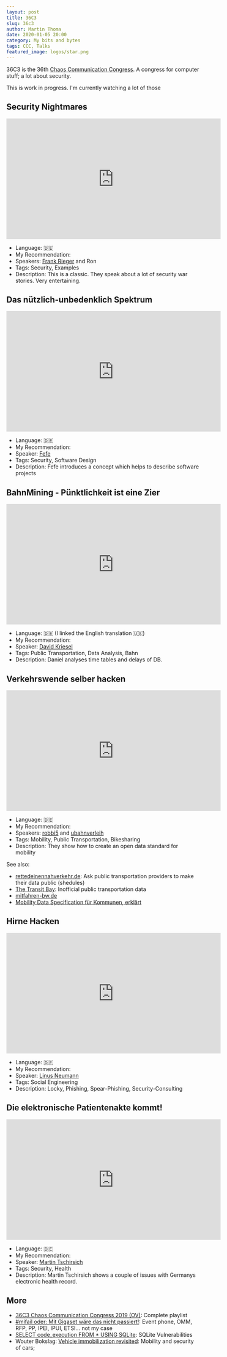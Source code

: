 ```yaml
---
layout: post
title: 36C3
slug: 36c3
author: Martin Thoma
date: 2020-01-05 20:00
category: My bits and bytes
tags: CCC, Talks
featured_image: logos/star.png
---
```

36C3 is the 36th
[Chaos Communication Congress](https://en.wikipedia.org/wiki/Chaos_Communication_Congress).
A congress for computer stuff; a lot about security.

<style>
.checked {
  color: orange;
}
</style>

<div class="info">This is work in progress. I'm currently watching a lot of those</div>


## Security Nightmares

<iframe width="560" height="315" src="https://www.youtube-nocookie.com/embed/byZBO7EHnFQ" frameborder="0" allow="accelerometer; autoplay; encrypted-media; gyroscope; picture-in-picture" allowfullscreen></iframe>

* Language: 🇩🇪
* My Recommendation: <span class="fa fa-star checked"></span><span class="fa fa-star checked"></span><span class="fa fa-star checked"></span><span class="fa fa-star checked"></span><span class="fa fa-star checked"></span>
* Speakers: [Frank Rieger](https://de.wikipedia.org/wiki/Frank_Rieger) and Ron
* Tags: Security, Examples
* Description: This is a classic. They speak about a lot of security war
  stories. Very entertaining.


## Das nützlich-unbedenklich Spektrum

<iframe width="560" height="315" src="https://www.youtube-nocookie.com/embed/31xA9p3pYE4" frameborder="0" allow="accelerometer; autoplay; encrypted-media; gyroscope; picture-in-picture" allowfullscreen></iframe>

* Language: 🇩🇪
* My Recommendation: <span class="fa fa-star checked"></span><span class="fa fa-star checked"></span><span class="fa fa-star checked"></span><span class="fa fa-star checked"></span><span class="fa fa-star checked"></span>
* Speaker: [Fefe](https://en.wikipedia.org/wiki/Felix_von_Leitner)
* Tags: Security, Software Design
* Description: Fefe introduces a concept which helps to describe software
  projects


## BahnMining - Pünktlichkeit ist eine Zier

<iframe width="560" height="315" src="https://www.youtube-nocookie.com/embed/AGCmPLWZKd8" frameborder="0" allow="accelerometer; autoplay; encrypted-media; gyroscope; picture-in-picture" allowfullscreen></iframe>

* Language: 🇩🇪 (I linked the English translation 🇺🇸)
* My Recommendation: <span class="fa fa-star checked"></span><span class="fa fa-star checked"></span><span class="fa fa-star checked"></span><span class="fa fa-star checked"></span><span class="fa fa-star checked"></span>
* Speaker: <a href="http://www.dkriesel.com/">David Kriesel</a>
* Tags: Public Transportation, Data Analysis, Bahn
* Description: Daniel analyses time tables and delays of DB.


## Verkehrswende selber hacken

<iframe width="560" height="315" src="https://www.youtube-nocookie.com/embed/WhgRRpA3b2c" frameborder="0" allow="accelerometer; autoplay; encrypted-media; gyroscope; picture-in-picture" allowfullscreen></iframe>

* Language: 🇩🇪
* My Recommendation: <span class="fa fa-star checked"></span><span class="fa fa-star checked"></span><span class="fa fa-star checked"></span><span class="fa fa-star checked"></span><span class="fa fa-star checked"></span>
* Speakers: <a href="https://robbi5.de/">robbi5</a> and <a href="https://github.com/ubahnverleih">ubahnverleih</a>
* Tags: Mobility, Public Transportation, Bikesharing
* Description: They show how to create an open data standard for mobility


See also:

* [rettedeinennahverkehr.de](https://rettedeinennahverkehr.de/): Ask public transportation providers to make their data public (shedules)
* [The Transit Bay](https://transitbay.org/): Inofficial public transportation data
* [mitfahren-bw.de](https://mitfahren-bw.de/)
* [Mobility Data Specification für Kommunen, erklärt](https://radforschung.org/log/mds-fuer-kommunen-erklaert/)


## Hirne Hacken

<iframe width="560" height="315" src="https://www.youtube-nocookie.com/embed/BreKdM7CKnY" frameborder="0" allow="accelerometer; autoplay; encrypted-media; gyroscope; picture-in-picture" allowfullscreen></iframe>

* Language: 🇩🇪
* My Recommendation: <span class="fa fa-star checked"></span><span class="fa fa-star checked"></span><span class="fa fa-star checked"></span><span class="fa fa-star checked"></span><span class="fa fa-star checked"></span>
* Speaker: <a href="https://de.wikipedia.org/wiki/Linus_Neumann">Linus Neumann</a>
* Tags: Social Engineering
* Description: Locky, Phishing, Spear-Phishing, Security-Consulting


## Die elektronische Patientenakte kommt!

<iframe width="560" height="315" src="https://www.youtube-nocookie.com/embed/q6l_B2fgJjM" frameborder="0" allow="accelerometer; autoplay; encrypted-media; gyroscope; picture-in-picture" allowfullscreen></iframe>

* Language: 🇩🇪
* My Recommendation: <span class="fa fa-star checked"></span><span class="fa fa-star checked"></span><span class="fa fa-star checked"></span><span class="fa fa-star checked"></span><span class="fa fa-star"></span>
* Speaker: [Martin Tschirsich](https://www.linkedin.com/in/martin-tschirsich)
* Tags: Security, Health
* Description: Martin Tschirsich shows a couple of issues with Germanys
  electronic health record.


## More

* [36C3 Chaos Communication Congress 2019 (OV)](https://www.youtube.com/watch?v=31xA9p3pYE4&list=PL_IxoDz1Nq2YjnEpUMSqeqVUXgyEcsJdu): Complete playlist
* [#mifail oder: Mit Gigaset wäre das nicht passiert!](https://www.youtube.com/watch?v=9nXKbwEJPxU): Event phone, OMM, RFP, PP, IPEI, IPUI, ETSI... not my case
* [SELECT code_execution FROM * USING SQLite](https://www.youtube.com/watch?v=N6MAhXfuv74&list=PL_IxoDz1Nq2YjnEpUMSqeqVUXgyEcsJdu): SQLite Vulnerabilities
* Wouter Bokslag: [Vehicle immobilization revisited](https://www.youtube.com/watch?v=z_WlOc_Kzh8): Mobility and security of cars; 
